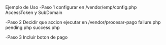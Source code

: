 Ejemplo de Uso
-Paso 1 configurar en
/vendor/emp/config.php
AccessToken y SubDomain

-Paso 2 Decidir que accion ejecutar en
/vendor/procesar-pago
failure.php
pending.php
success.php

-Paso 3 Incluir boton de pago
<!DOCTYPE html>
<html>
<head>
<title>Boton de Pago</title>
</head>
<body>
<?php
  require_once __DIR__ .  '/vendor/emp/init.php';
  //Generar el boton de Pago
  echo(generatePayment("Consulta Médica", 500, "Paciente", "Genérico", 12345678));
?>
</body>
</html>